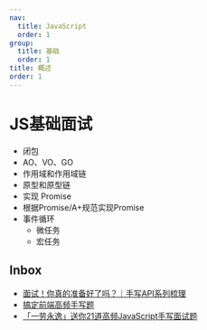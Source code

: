```yaml
---
nav:
  title: JavaScript
  order: 1
group:
  title: 基础
  order: 1
title: 概述
order: 1
---
```


# JS基础面试

- 闭包
- AO、VO、GO
- 作用域和作用域链
- 原型和原型链
- 实现 Promise
- 根据Promise/A+规范实现Promise
- 事件循环
  - 微任务
  - 宏任务



## Inbox

- [面试！你真的准备好了吗？｜手写API系列梳理](https://juejin.im/post/5ef17e1ce51d457412313e70?utm_source=gold_browser_extension)
- [搞定前端高频手写题](https://mp.weixin.qq.com/s/cHt-DBqY_YXOKiU_z4US2Q)
- [「一劳永逸」送你21道高频JavaScript手写面试题](https://juejin.im/post/6855129007852093453)

